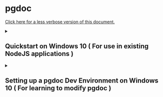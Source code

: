 
# pgdoc

[Click here for a less verbose version of this document.][terse]

<details>
<summary><h2> Quickstart on Windows 10 ( For use in existing NodeJS applications ) </h2></summary>

If you have a NodeJS project and want to get started right away keep reading. Otherwise skip ahead to the "Installation on Windows 10" section.

<br/>

### The npm module

If you are simply using pgdoc for an existing NodeJS project, you should be able to access the module by installing it via npm in your local project directory.

``` bash
npm install --save pgdoc
```

<br/>

### The PostgreSQL database

> [The PostgreSQL database][postgresql] stores persistent data for your application, like user accounts, purchases and other application state. 

Go to [the PostgreSQL homepage][postgresql] and click the download button. Once the next page loads, there will be a red "Download the installer" link at the top of the page.

Clicking that red link takes you to a page with a grid of downloads. If your computer is 64 bit (modern ones will be), download the "Windows x86-64" installer for the most current version of PostgreSQL (version 12.3 as of this writing).

Install it after the download finishes. During the install you will be asked to set a password. Chose something you will remember and write the credentials down somewhere safe, or you will lose access to the database.

When asked use the default port for your install (5432) or you will need to update all examples and configs you use to your custom port number. If your database is on a public server instead of a personal machine you will want to use a custom port number for security reasons.

The installer may try to install additional software after the PostgreSQL install completes. You only need PostgreSQL itself to make use this library.

Once the install has completed successfully, when you search Windows for "sql" you should see a new program "SQL shell (psql)".

> This program psql is an interactive shell that allows you to directly control the database. Using pgdoc allows your Javascript code to interact with the database in a very similar way.


<br/>

### Configuring PostgreSQL

> Both pgdoc and PostgreSQL should be working on your computer now. For pgdoc to interact with the database, you must be configure it to allow your program to log in and accept the commands that make it work.

Open the "SQL shell (psql)" application from Windows search, and go through the process of logging in to the shell.

Unless you are using a remote database or custom port, the default options (localhost/postgres/5432/postgres) for items up until the password are acceptable. Give it the password you chose for your PostgreSQL database.

Once you are logged in you should see a prompt that looks something like this:

``` sql
postgres=# _
```

From here you need to import pgdoc's SQL install file.

Note that the slashes required by psql are backslashes, unlike the forward slashes windows command prompt normally uses.

Type the path to the installer into the prompt, replacing everything before "node_modules" in the path to your NodeJS application's path.

``` sql
\i C:/Users/<USERNAME>/Projects/myProject/node_modules/pgdoc/code/sql/install_pgdoc.sql
```

This should result in a series of all caps statements about what the install is doing. As long as there are are no errors, your database configuration is is complete.


<br/>

### Now What?

The [CRUD Examples][crud] should now work. Open up a "Node.js" application window and get try them out.

</details>
<details>


<summary><h2> Setting up a pgdoc Dev Environment on Windows 10 ( For learning to modify pgdoc ) </h2></summary>

<br/>

### Installing NodeJS

> NodeJS is a Javascript runtime. It is an application that runs programs made in the Javascript programming language. You can make applications in NodeJS that make use of the pgdoc library to store information in a database.

Go to [the NodeJS homepage][node] and download the LTS version of NodeJS. Install it after the download finishes.

Once the install has completed, when you search the windows bar for "node" you should now see a "Node.js" app and a "Node.js command prompt" app.

> The "Node.js" app runs an instance of the NodeJS REPL ( Read-Evaluate-Print Loop ) that provides an interactive session. You can type or paste code into this window to run commands in the language one at a time. This is useful for testing out code and experimenting with Javascript.

> The "Node.js command prompt" is a specially configured version of the Windows command prompt customized for use with NodeJS. You can use this to download Javascript library modules from the npm repository. It can also be used run scripts on NodeJS. To create a script, you save your Javascript code in a file with the .js extension.

<br/>

### Installing PostgreSQL

Perform the steps outlined above in "The PostgreSQL database" to install PostgreSQL.


<br/>

### Installing the git version control system

> You need to get pgdoc itself downloaded on to your computer. Your browser on windows may prevent you from downloading the zip file directly. Using git will allow you to get the pgdoc project onto your computer using the same source control system that developers use to build their projects.

Download [the git version control system][https://git-scm.com/download/win] and install it. If you aren't sure about the install options the defaults should be fine for our purposes here.

Once the install has completed successfully, when you search Windows for "git" you should see a new program "Git CMD".

<br/>

### Downloading pgdoc

Run the "Git CMD" application.

Now we need to get to the directory where your pgdoc will live on your computer. Create a "Projects" folder in your home directory "C:\Users\<UserName>\", then change to that directory.

``` bat
mkdir Projects
cd Projects
```

Now you need to download pgdoc to your computer.

``` bat
git clone https://github.com/eadsjr/pgdoc
```

Now pgdoc should be situated at this path "C:\Users\<UserName>\Projects\pgdoc"

You can close the "Git CMD" window once this step is finished.

<br/>

### Download dependencies

> Now you need to get the programs that pgdoc relies on downloaded to your computer. There aren't many of them, but they are necessary.

Open the "Node.js command prompt" program.

Navigate to the folder containing the pgdoc Project.

``` bat
cd Projects\pgdoc
```

Now download the dependencies for the project using the NodeJS Package Manager (npm).

``` bat
npm install
```

This window will be useful for running the examples, so leave it open for now.

<br/>

### Configuring PostgreSQL

> Both pgdoc and PostgreSQL should be working on your computer now. For pgdoc to interact with the database, you must be configure it to allow your program to log in and accept the commands that make it work.

Open the "SQL shell (psql)" application from Windows search, and go through the process of logging in to the shell.

Unless you are using a remote database or custom port, the default options (localhost/postgres/5432/postgres) for items up until the password are acceptable. Give it the password you chose for your PostgreSQL database.

Once you are logged in you should see a prompt that looks something like this:

``` sql
postgres=# _
```

From here you need to import pgdoc's SQL install file. Type the following into the prompt, replacing <USERNAME> with your own Window's username. This is the exact same name as your home folder.

``` sql
\i C:/Users/<USERNAME>/Projects/pgdoc/code/sql/install_pgdoc.sql
```

Note that the slashes required by psql are backslashes, unlike the forward slashes windows commandline normally uses.

This should result in a series of all caps statements about what the install is doing. As long as there are are no errors, your database configuration is is complete.


<br/>

### Now What?

The [CRUD Examples][crud] should now work. Open up a "Node.js" application window and get try them out.

</details>


[pgdoc]: https://github.com/eadsjr/pgdoc
[git]: https://git-scm.com/download/win
[node]: https://nodejs.org/en/
[homebrew]: https://brew.sh/
[postgresql]: https://www.postgresql.org/
[crud]: CRUD_Examples.md
[terse]: DevEnv_Windows_10_Terse.md

